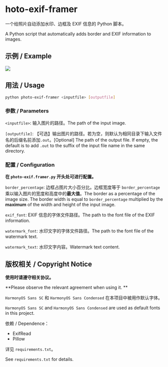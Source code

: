 # hoto-exif-framer

一个给照片自动添加水印、边框及 EXIF 信息的 Python 脚本。

A Python script that automatically adds border and EXIF information to images.

## 示例 / Example

![](https://cdn.jsdelivr.net/gh/Fidelxyz/PicBed@latest/20210724155409.jpg)

## 用法 / Usage

```bash
python photo-exif-framer <inputfile> [outputfile]
```

### 参数 / Parameters

`<inputfile>`: 输入图片的路径。The path of the input image.

`[outputfile]`: 【可选】输出图片的路径。若为空，则默认为相同目录下输入文件名的后缀名前添加`.out`。[Optional] The path of the output file. If empty, the default is to add `.out` to the suffix of the input file name in the same directory.

### 配置 / Configuration

**在 `photo-exif.framer.py` 开头处可进行配置。**

`border_percentage`: 边框占图片大小百分比。边框宽度等于 `border_percentage` 乘以输入图片的宽度和高度中的**最大值**。The border as a percentage of the image size. The border width is equal to `border_percentage` multiplied by the **maximum** of the width and height of the input image.

`exif_font`: EXIF 信息的字体文件路径。The path to the font file of the EXIF information.

`watermark_font`: 水印文字的字体文件路径。The path to the font file of the watermark text.

`watermark_text`: 水印文字内容。Watermark text content.

## 版权相关 / Copyright Notice

**使用时请遵守相关协议。**

**Please observe the relevant agreement when using it. **

`HarmonyOS Sans SC` 和 `HarmonyOS Sans Condensed` 在本项目中被用作默认字体。

`HarmonyOS Sans SC` and `HarmonyOS Sans Condensed` are used as default fonts in this project.

依赖 / Dependence：

- ExifRead
- Pillow

详见 `requirements.txt`。

See `requirements.txt` for details.